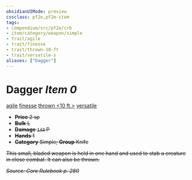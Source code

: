 ```yaml
---
obsidianUIMode: preview
cssclass: pf2e,pf2e-item
tags:
- compendium/src/pf2e/crb
- item/category/weapon/simple
- trait/agile
- trait/finesse
- trait/thrown-10-ft
- trait/versatile-s
aliases: ["Dagger"]
---
```

# Dagger *Item 0*  
[agile](../../../rules/traits/agile.md)  [finesse](../../../rules/traits/finesse.md)  [thrown <10 ft.>](../../../rules/traits/thrown.md)  [versatile <s>](../../../rules/traits/versatile.md)  

- **Price** 2 sp
- **Bulk** L
- **Damage** `1d4` P
- **Hands** 1
- **Category** Simple; **Group** Knife 

This small, bladed weapon is held in one hand and used to stab a creature in close combat. It can also be thrown.

*Source: Core Rulebook p. 280*